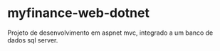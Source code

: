 # myfinance-web-dotnet
Projeto de desenvolvimento em aspnet mvc, integrado a um banco de dados sql server.
